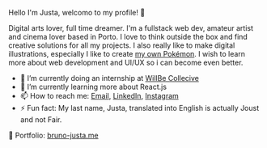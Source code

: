 Hello I'm Justa, welcomo to my profile! 👋

Digital arts lover, full time dreamer. I'm a fullstack web dev, amateur artist and cinema lover based in Porto. I love to think outside the box and find creative solutions for all my projects. I also really like to make digital illustrations, especially I like to create [my own Pokémon](https://www.instagram.com/stellaregion/). I wish to learn more about web development and UI/UX so i can become even better.

- 🦖 I’m currently doing an internship at [WillBe Collecive](https://www.linkedin.com/company/willbecollective/)
- 🌱 I’m currently learning more about React.js
- 📫 How to reach me: [Email](mailto:brunomajusta@gmail.com), [LinkedIn](https://www.linkedin.com/in/bruno-justa98/), [Instagram](https://www.instagram.com/brunojusta5/)
- ⚡ Fun fact: My last name, Justa, translated into English is actually Joust and not Fair.

🦆 Portfolio: [bruno-justa.me](www.bruno-justa.me)
